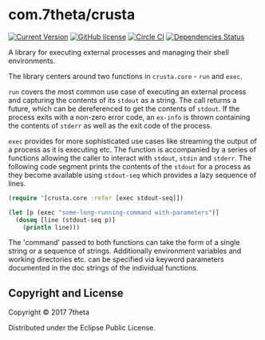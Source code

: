 # com.7theta/crusta

[![Current Version](https://img.shields.io/clojars/v/com.7theta/crusta.svg)](https://clojars.org/com.7theta/crusta)
[![GitHub license](https://img.shields.io/github/license/7theta/crusta.svg)](LICENSE)
[![Circle CI](https://circleci.com/gh/7theta/crusta.svg?style=shield)](https://circleci.com/gh/7theta/crusta)
[![Dependencies Status](https://jarkeeper.com/7theta/crusta/status.svg)](https://jarkeeper.com/7theta/crusta)

A library for executing external processes and managing their shell
environments.

The library centers around two functions in `crusta.core` - `run` and
`exec`.

`run` covers the most common use case of executing an external
process and capturing the contents of its `stdout` as a string. The
call returns a future, which can be dereferenced to get the contents of
`stdout`. If the process exits with a non-zero error code, an
`ex-info` is thrown containing the contents of `stderr` as well as the
exit code of the process.

`exec` provides for more sophisticated use cases like streaming the
output of a process as it is executing etc. The function is
accompanied by a series of functions allowing the caller to interact
with `stdout`, `stdin` and `stderr`. The following code segment prints
the contents of the `stdout` for a process as they become available
using `stdout-seq` which provides a lazy sequence of lines.

```clj
(require '[crusta.core :refer [exec stdout-seq]])

(let [p (exec "some-long-running-command with-parameters")]
  (doseq [line (stdout-seq p)]
    (println line)))
```

The 'command' passed to both functions can take the form of a single
string or a sequence of strings. Additionally environment variables
and working directories etc. can be specified via keyword parameters
documented in the doc strings of the individual functions.

## Copyright and License

Copyright © 2017 7theta

Distributed under the Eclipse Public License.
